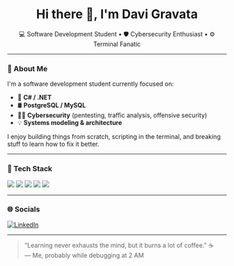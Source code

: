 <h1 align="center">Hi there 👋, I'm Davi Gravata</h1>

<p align="center">
  💻 Software Development Student • 🛡️ Cybersecurity Enthusiast • ⚙️ Terminal Fanatic
</p>

---

### 🚀 About Me

I'm a software development student currently focused on:

- 🧠 **C# / .NET**
- 🛢️ **PostgreSQL / MySQL**
- 🕵️‍♂️ **Cybersecurity** (pentesting, traffic analysis, offensive security)
- 💡 **Systems modeling & architecture**

I enjoy building things from scratch, scripting in the terminal, and breaking stuff to learn how to fix it better.

---

### 🧰 Tech Stack

<p align="left">
  <img src="https://img.shields.io/badge/C%23-239120?style=for-the-badge&logo=c-sharp&logoColor=white" />
  <img src="https://img.shields.io/badge/C-00599C?style=for-the-badge&logo=c&logoColor=white" />
  <img src="https://img.shields.io/badge/.NET-512BD4?style=for-the-badge&logo=dotnet&logoColor=white" />
  <img src="https://img.shields.io/badge/PostgreSQL-4169E1?style=for-the-badge&logo=postgresql&logoColor=white" />
  <img src="https://img.shields.io/badge/MySQL-00758F?style=for-the-badge&logo=mysql&logoColor=white" />
</p>

---

### 🌐 Socials

[![LinkedIn](https://img.shields.io/badge/LinkedIn-0A66C2?style=flat-square&logo=linkedin&logoColor=white)](https://www.linkedin.com/in/seu-perfil-aqui)

---

> “Learning never exhausts the mind, but it burns a lot of coffee.” ☕  
> — Me, probably while debugging at 2 AM

